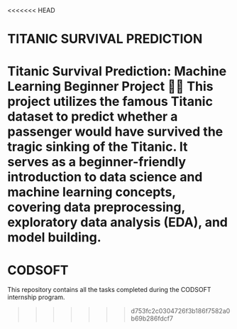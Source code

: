 <<<<<<< HEAD
# TITANIC SURVIVAL PREDICTION
 Titanic Survival Prediction: Machine Learning Beginner Project 🚢⚓ This project utilizes the famous Titanic dataset to predict whether a passenger would have survived the tragic sinking of the Titanic. It serves as a beginner-friendly introduction to data science and machine learning concepts, covering data preprocessing, exploratory data analysis (EDA), and model building. 
=======
# CODSOFT
This repository contains all the tasks completed during the CODSOFT internship program.
>>>>>>> d753fc2c0304726f3b186f7582a0b69b286fdcf7
